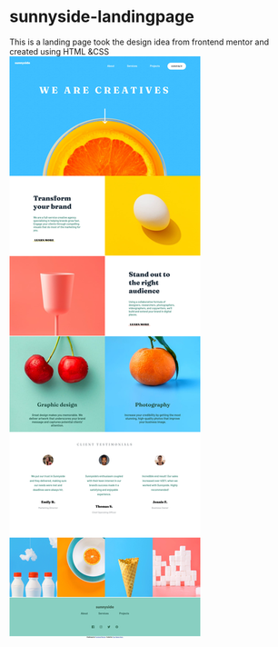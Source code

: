 # sunnyside-landingpage
 This is a landing page took the design idea from frontend mentor and created using HTML &CSS
 ![](assets/sunnyside.jpeg)

 
